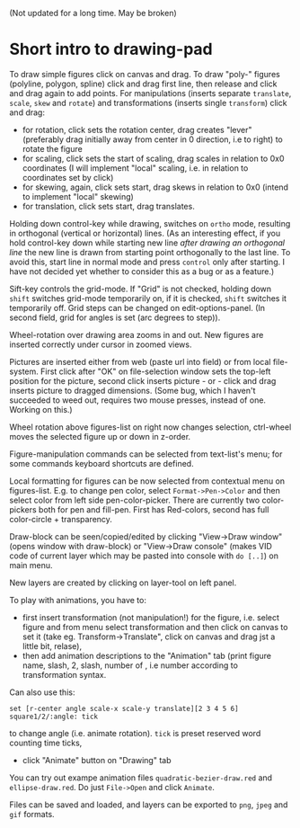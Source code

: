 (Not updated for a long time. May be broken)

# Short intro to drawing-pad

To draw simple figures click on canvas and drag. To draw "poly-" figures (polyline, polygon, spline) click and drag first line, then release and click and drag again to add points. For manipulations (inserts separate `translate`, `scale`, `skew` and `rotate`) and transformations (inserts single `transform`) click and drag:

* for rotation, click sets the rotation center, drag creates "lever" (preferably drag initially away from center in 0 direction, i.e to right) to rotate the figure
* for scaling, click sets the start of scaling, drag scales in relation to 0x0 coordinates (I will implement "local" scaling, i.e. in relation to coordinates set by click)
* for skewing, again, click sets start, drag skews in relation to 0x0 (intend to implement "local" skewing)
* for translation, click sets start, drag translates.

Holding down control-key while drawing, switches on `ortho` mode, resulting in orthogonal (vertical or horizontal) lines. (As an interesting effect, if you hold control-key down while starting new line *after drawing an orthogonal line* the new line is drawn from starting  point orthogonally to the last line. To avoid this, start line in normal mode and press `control` only after starting. I have not decided yet whether to consider this as a bug or as a feature.)

Sift-key controls the grid-mode. If "Grid" is not checked, holding down `shift` switches grid-mode temporarily on, if it is checked, `shift` switches it temporarily off. Grid steps can be changed on edit-options-panel. (In second field, grid for angles is set (arc degrees to step)).

Wheel-rotation over drawing area zooms in and out. New figures are inserted correctly under cursor in zoomed views.

Pictures are inserted either from web (paste url into field) or from local file-system. First click after "OK" on file-selection window sets the top-left position for the picture, second click inserts picture - or - click and drag inserts picture to dragged dimensions. (Some bug, which I haven't succeeded to weed out, requires two mouse presses, instead of one. Working on this.)

Wheel rotation above figures-list on right now changes selection, ctrl-wheel moves the selected figure up or down in z-order.

Figure-manipulation commands can be selected from text-list's menu; for some commands keyboard shortcuts are defined. 

Local formatting for figures can be now selected from contextual menu on figures-list. E.g. to change pen color, select `Format->Pen->Color` and then select color from left side pen-color-picker. There are currently two color-pickers both for pen and fill-pen. First has Red-colors, second has full color-circle + transparency.

Draw-block can be seen/copied/edited by clicking "View->Draw window" (opens window with draw-block) or "View->Draw console" (makes VID code of current layer which may be pasted into console with `do [..]`) on main menu.

New layers are created by clicking on layer-tool on left panel.

To play with animations, you have to:

* first insert transformation (not manipulation!) for the figure, i.e. select figure and from menu select transformation and then click on canvas to set it (take eg. Transform->Translate", click on canvas and drag jst a little bit, relase),
* then add animation descriptions to the "Animation" tab (print figure name, slash, 2, slash, number of <transformed attribute>, i.e number according to transformation syntax. 

Can also use this: 

```
set [r-center angle scale-x scale-y translate][2 3 4 5 6]
square1/2/:angle: tick
``` 

to change angle (i.e. animate rotation). 
`tick` is preset reserved word counting time ticks,
* click "Animate" button on "Drawing" tab

You can try out exampe animation files `quadratic-bezier-draw.red` and `ellipse-draw.red`. Do just `File->Open` and click `Animate`.

Files can be saved and loaded, and layers can be exported to `png`, `jpeg` and `gif` formats.
